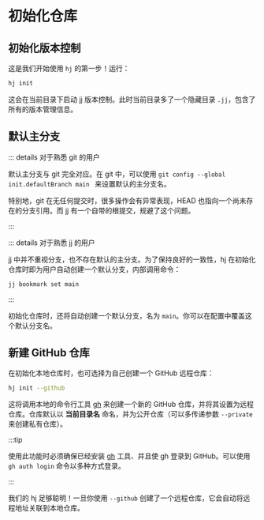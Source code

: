 # 初始化仓库

## 初始化版本控制

这是我们开始使用 `hj` 的第一步！运行：

```sh
hj init
```

这会在当前目录下启动 jj 版本控制。此时当前目录多了一个隐藏目录 `.jj`，包含了所有的版本管理信息。


## 默认主分支

::: details 对于熟悉 git 的用户

默认主分支与 git 完全对应。在 git 中，可以使用 `git config --global init.defaultBranch main
` 来设置默认的主分支名。

特别地，git 在无任何提交时，很多操作会有异常表现，HEAD 也指向一个尚未存在的分支引用。而 jj 有一个自带的根提交，规避了这个问题。

:::

::: details 对于熟悉 jj 的用户

jj 中并不重视分支，也不存在默认的主分支。为了保持良好的一致性，hj 在初始化仓库时即为用户自动创建一个默认分支，内部调用命令：

```sh
jj bookmark set main
```

:::

初始化仓库时，还将自动创建一个默认分支，名为 `main`。你可以在配置中覆盖这个默认分支名。

## 新建 GitHub 仓库

在初始化本地仓库时，也可选择为自己创建一个 GitHub 远程仓库：

```sh
hj init --github
```

这将调用本地的命令行工具 [gh](https://cli.github.com/) 来创建一个新的 GitHub 仓库，并将其设置为远程仓库。仓库默认以 **当前目录名** 命名，并为公开仓库（可以多传递参数 `--private` 来创建私有仓库）。

:::tip

使用此功能时必须确保已经安装 [gh](https://cli.github.com/) 工具、并且使 gh 登录到 GitHub。可以使用 `gh auth login` 命令以多种方式登录。

:::

我们的 hj 足够聪明！一旦你使用 `--github` 创建了一个远程仓库，它会自动将远程地址关联到本地仓库。

<!-- 运行：

```sh
hj log
```

这个命令能够查看当前仓库的提交记录。目前我们还没有进行任何手动的提交，但已经存在了两个节点！

标识为 `zzzzzzzz` 的节点是 jj 的 **根提交**，它是自动生成的。这个提交应该是空白的，仅用于标识仓库的根。

最顶部的提交（`@`）被称作 **工作副本**。它是当前 **正在编辑** 的版本。向 Git 远程仓库推送的提交应该总是位于 **根提交** 和 **工作副本**之间，而不包含这两个提交本身。 -->

